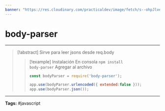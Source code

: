 ```yaml
---
banner: "https://res.cloudinary.com/practicaldev/image/fetch/s--ohpJlve1--/c_imagga_scale,f_auto,fl_progressive,h_420,q_auto,w_1000/https://res.cloudinary.com/drquzbncy/image/upload/v1586605549/javascript_banner_sxve2l.jpg"
---
```

# body-parser
<hr> 

> [!abstract]
> Sirve para leer jsons desde req.body
> 
> 
> > [!example] Instalación
> > En consola
> > <code>npm install body-parser</code>
> > Agregar al archivo
> > ```js
> > const bodyParser = require('body-parser');
> > 
> > app.use(bodyParser.urlencoded({ extended:false }));
> > app.use(bodyParser.json());
> > ```
> 

<hr>
<b>Tags:</b> #javascript 